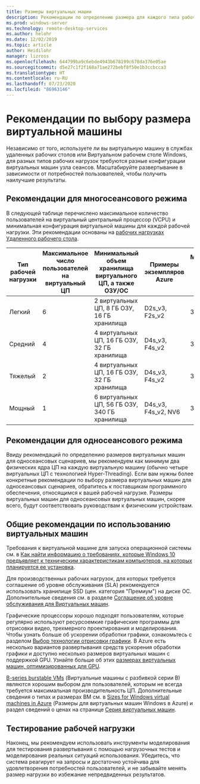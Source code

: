 ```yaml
---
title: Размеры виртуальных машин
description: Рекомендации по определению размера для каждого типа рабочей нагрузки.
ms.prod: windows-server
ms.technology: remote-desktop-services
ms.author: helohr
ms.date: 12/02/2019
ms.topic: article
author: Heidilohr
manager: lizross
ms.openlocfilehash: 644799ba9c6ebde4943b678199c678da376e05ae
ms.sourcegitcommit: d5e27c1f2f168a71ae272bebf8f50e1b3ccbcca3
ms.translationtype: HT
ms.contentlocale: ru-RU
ms.lasthandoff: 07/23/2020
ms.locfileid: "86963146"
---
```

# <a name="virtual-machine-sizing-guidelines"></a>Рекомендации по выбору размера виртуальной машины

Независимо от того, используете ли вы виртуальную машину в службах удаленных рабочих столов или Виртуальном рабочем столе Windows, для разных типов рабочих нагрузок требуются разные конфигурации виртуальных машин узла сеансов. Масштабируйте развертывание в зависимости от потребностей пользователей, чтобы получить наилучшие результаты.

## <a name="multi-session-recommendations"></a>Рекомендации для многосеансового режима

В следующей таблице перечислено максимальное количество пользователей на виртуальный центральный процессор (VCPU) и минимальная конфигурация виртуальной машины для каждой рабочей нагрузки. Эти рекомендации основаны на [рабочих нагрузках Удаленного рабочего стола](remote-desktop-workloads.md).

| Тип рабочей нагрузки | Максимальное число пользователей на виртуальный ЦП | Минимальный объем хранилища виртуального ЦП, а также ОЗУ/ОС | Примеры экземпляров Azure | Минимальный объем хранилища контейнера профилей |
| --- | --- | --- | --- | --- |
| Легкий | 6 | 2 виртуальных ЦП, 8 ГБ ОЗУ, 16 ГБ хранилища | D2s_v3, F2s_v2 | 30 ГБ |
| Средний | 4 | 4 виртуальных ЦП, 16 ГБ ОЗУ, 32 ГБ хранилища | D4s_v3, F4s_v2 | 30 ГБ |
| Тяжелый | 2 | 4 виртуальных ЦП, 16 ГБ ОЗУ, 32 ГБ хранилища | D4s_v3, F4s_v2 | 30 ГБ |
| Мощный | 1 | 6 виртуальных ЦП, 56 ГБ ОЗУ, 340 ГБ хранилища | D4s_v3, F4s_v2, NV6 | 30 ГБ |

## <a name="single-session-recommendations"></a>Рекомендации для односеансового режима

Ввиду рекомендаций по определению размеров виртуальных машин для односеансовых сценариев, мы рекомендуем как минимум два физических ядра ЦП на каждую виртуальную машину (обычно четыре виртуальных ЦП с технологией Hyper-Threading). Если вам нужны более конкретные рекомендации по выбору размера виртуальных машин для односеансовых сценариев, обратитесь к поставщикам программного обеспечения, относящимся к вашей рабочей нагрузке. Размеры виртуальных машин для односеансовых виртуальных машин, скорее всего, будут соответствовать руководствам к физическим устройствам.

## <a name="general-virtual-machine-recommendations"></a>Общие рекомендации по использованию виртуальных машин

Требования к виртуальной машине для запуска операционной системы см. в [Как найти информацию о требованиях, которые Windows 10 предъявляет к техническим характеристикам компьютеров, на которых планируется ее установка](https://www.microsoft.com/windows/windows-10-specifications).

Для производственных рабочих нагрузок, для которых требуется соглашение об уровне обслуживания (SLA) рекомендуется использовать хранилище SSD (цен. категория "Премиум") на диске ОС. Дополнительные сведения см. в разделе [Соглашение об уровне обслуживания для Виртуальных машин](https://azure.microsoft.com/support/legal/sla/virtual-machines/v1_8/).

Графические процессоры хорошо подходят пользователям, которые регулярно используют ресурсоемкие графические программы для отрисовки видео, трехмерного проектирования и моделирования. Чтобы узнать больше об ускорении обработки графики, ознакомьтесь с разделом [Выбор технологии отрисовки графики](rds-graphics-virtualization.md). В Azure есть несколько вариантов развертывания средств ускорения обработки графики и доступно несколько размеров виртуальных машин с поддержкой GPU. Узнайте больше об этих [размерах виртуальных машин, оптимизированных для GPU](/azure/virtual-machines/windows/sizes-gpu).

[B-series burstable VMs](/azure/virtual-machines/windows/b-series-burstable) (Виртуальные машины с разбивкой серии B) являются хорошим выбором для пользователей, которым не всегда требуется максимальная производительность ЦП. Дополнительные сведения о типах и размерах ВМ см. в [Sizes for Windows virtual machines in Azure](/azure/virtual-machines/windows/sizes) (Размеры для виртуальных машин Windows в Azure) и раздел сведений о ценах на странице [Серия виртуальных машин](https://azure.microsoft.com/pricing/details/virtual-machines/series/).

## <a name="test-your-workload"></a>Тестирование рабочей нагрузки

Наконец, мы рекомендуем использовать инструменты моделирования для тестирования развертывания с помощью нагрузочных тестов и моделирования реальных ситуаций использования. Убедитесь, что система реагирует на запросы и достаточно устойчива для удовлетворения потребностей пользователей, и не забывайте менять размер нагрузки во избежание непредвиденных результатов.
